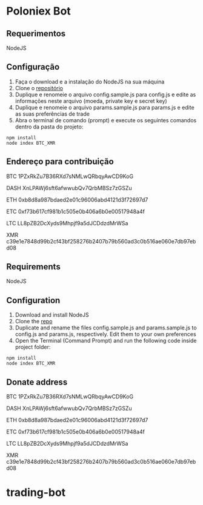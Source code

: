 # Poloniex Bot

## Requerimentos
NodeJS

## Configuração
1. Faça o download e a instalação do NodeJS na sua máquina
2. Clone o [repositório](https://github.com/rafaelcmrj/bot-btc-poloniex)
3. Duplique e renomeie o arquivo config.sample.js para config.js e edite as informações neste arquivo (moeda, private key e secret key)
4. Duplique e renomeie o arquivo params.sample.js para params.js e edite as suas preferências de trade
5. Abra o terminal de comando (prompt) e execute os seguintes comandos dentro da pasta do projeto:
```
npm install
node index BTC_XMR
```

## Endereço para contribuição
BTC 1PZxRkZu7B36RXd7sNMLwQRbqyAwCD9KoG
 
DASH XnLPAWj6sft6afwwubQv7QrbMBSz7zGSZu
 
ETH 0xb8d8a987bdaed2e01c96006abd4121d3f72697d7
 
ETC 0xf73b617cf981b1c505e0b406a6b0e00517948a4f
 
LTC LL8pZB2DcXyds9Mhpjf9a5dJCDdzdMrWSa
 
XMR c39e1e7848d99b2cf43bf258276b2407b79b560ad3c0b516ae060e7db97ebd08 

## Requirements
NodeJS

## Configuration
1. Download and install NodeJS
2. Clone the [repo](https://github.com/rafaelcmrj/bot-btc-poloniex)
3. Duplicate and rename the files config.sample.js and params.sample.js to config.js and params.js, respectively. Edit them to your own preferences
4. Open the Terminal (Command Prompt) and run the following code inside project folder:
```
npm install
node index BTC_XMR
```

## Donate address
BTC 1PZxRkZu7B36RXd7sNMLwQRbqyAwCD9KoG
  
DASH XnLPAWj6sft6afwwubQv7QrbMBSz7zGSZu
  
ETH 0xb8d8a987bdaed2e01c96006abd4121d3f72697d7
  
ETC 0xf73b617cf981b1c505e0b406a6b0e00517948a4f
  
LTC LL8pZB2DcXyds9Mhpjf9a5dJCDdzdMrWSa
 
XMR c39e1e7848d99b2cf43bf258276b2407b79b560ad3c0b516ae060e7db97ebd08
  
# trading-bot
